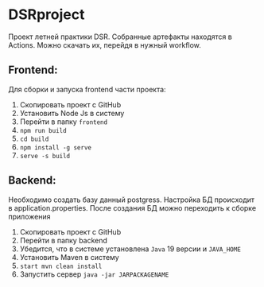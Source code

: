 # DSRproject
Проект летней практики DSR.
Собранные артефакты находятся в Actions. Можно скачать их, перейдя в нужный workflow.

## Frontend:
Для сборки и запуска frontend части проекта:
1. Скопировать проект с GitHub
2. Установить Node Js в систему
3. Перейти в папку `frontend`
4. `npm run build`
5. `cd build`
6. `npm install -g serve`
7. `serve -s build`

## Backend:
Необходимо создать базу данный postgress. Настройка БД происходит в application.properties.
После создания БД можно переходить к сборке приложения
1. Скопировать проект с GitHub
2. Перейти в папку backend
3. Убедится, что в системе установлена `Java` 19 версии и `JAVA_HOME`
4. Установить Maven в систему
5. `start mvn clean install`
6. Запустить сервер `java -jar JARPACKAGENAME`
